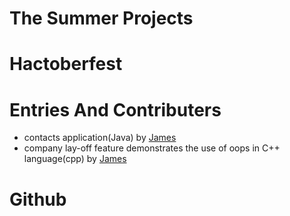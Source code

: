 # The Summer Projects
# Hactoberfest
# Entries And Contributers
- contacts application(Java) by [James](https://github.com/james222424)
- company lay-off feature demonstrates the use of oops in C++ language(cpp) by [James](https://github.com/james222424)
# Github
